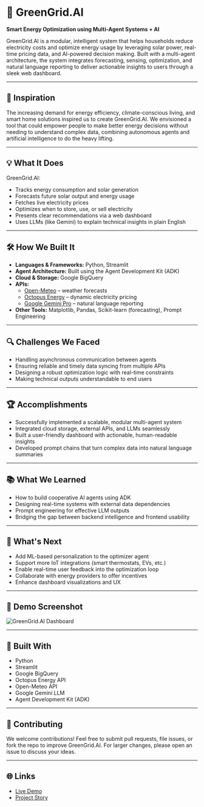 # 🌱 GreenGrid.AI

**Smart Energy Optimization using Multi-Agent Systems + AI**

GreenGrid.AI is a modular, intelligent system that helps households reduce electricity costs and optimize energy usage by leveraging solar power, real-time pricing data, and AI-powered decision making. Built with a multi-agent architecture, the system integrates forecasting, sensing, optimization, and natural language reporting to deliver actionable insights to users through a sleek web dashboard.

---

## 🚀 Inspiration

The increasing demand for energy efficiency, climate-conscious living, and smart home solutions inspired us to create GreenGrid.AI. We envisioned a tool that could empower people to make better energy decisions without needing to understand complex data, combining autonomous agents and artificial intelligence to do the heavy lifting.

---

## 💡 What It Does

GreenGrid.AI:
- Tracks energy consumption and solar generation
- Forecasts future solar output and energy usage
- Fetches live electricity prices
- Optimizes when to store, use, or sell electricity
- Presents clear recommendations via a web dashboard
- Uses LLMs (like Gemini) to explain technical insights in plain English

---

## 🛠️ How We Built It

- **Languages & Frameworks:** Python, Streamlit  
- **Agent Architecture:** Built using the Agent Development Kit (ADK)  
- **Cloud & Storage:** Google BigQuery  
- **APIs:** 
  - [Open-Meteo](https://open-meteo.com) – weather forecasts  
  - [Octopus Energy](https://octopus.energy/) – dynamic electricity pricing  
  - [Google Gemini Pro](https://deepmind.google/technologies/gemini/) – natural language reporting  
- **Other Tools:** Matplotlib, Pandas, Scikit-learn (forecasting), Prompt Engineering

---

## 🔍 Challenges We Faced

- Handling asynchronous communication between agents
- Ensuring reliable and timely data syncing from multiple APIs
- Designing a robust optimization logic with real-time constraints
- Making technical outputs understandable to end users

---

## 🏆 Accomplishments

- Successfully implemented a scalable, modular multi-agent system
- Integrated cloud storage, external APIs, and LLMs seamlessly
- Built a user-friendly dashboard with actionable, human-readable insights
- Developed prompt chains that turn complex data into natural language summaries

---

## 📚 What We Learned

- How to build cooperative AI agents using ADK  
- Designing real-time systems with external data dependencies  
- Prompt engineering for effective LLM outputs  
- Bridging the gap between backend intelligence and frontend usability

---

## 🔮 What's Next

- Add ML-based personalization to the optimizer agent  
- Support more IoT integrations (smart thermostats, EVs, etc.)  
- Enable real-time user feedback into the optimization loop  
- Collaborate with energy providers to offer incentives  
- Enhance dashboard visualizations and UX

---

## 📸 Demo Screenshot

![GreenGrid.AI Dashboard]([path/to/demo-image.png](https://greengrid-ai.streamlit.app/#green-grid-ai-dashboard))

---

## 🧰 Built With

- Python
- Streamlit
- Google BigQuery
- Octopus Energy API
- Open-Meteo API
- Google Gemini LLM
- Agent Development Kit (ADK)

---

## 🤝 Contributing

We welcome contributions! Feel free to submit pull requests, file issues, or fork the repo to improve GreenGrid.AI. For larger changes, please open an issue to discuss your ideas.


---

## 🌐 Links

- [Live Demo]([https://your-app-link.com](https://greengrid-ai.streamlit.app/#green-grid-ai-dashboard))
- [Project Story]([https://devpost.com/software/greengrid-ai](https://devpost.com/software/greengrid-ai-multi-agent-smart-energy-management-system?ref_content=my-projects-tab&ref_feature=my_projects))

